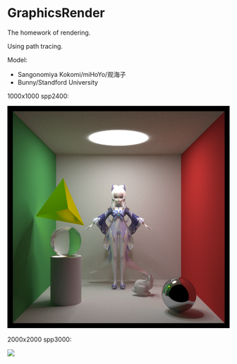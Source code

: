 # GraphicsRender
The homework of rendering.

Using path tracing.

Model:

* Sangonomiya Kokomi/miHoYo/观海子
* Bunny/Standford University

1000x1000 spp2400:

![](1000x1000spp2400.png)

2000x2000 spp3000:

![](2000x2000spp3000.png)

